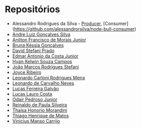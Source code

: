 # Repositórios

* Alessandro Rodrigues da Silva - [Producer](https://github.com/alessandrorsilva/node-bull-producer), [Consumer] (https://github.com/alessandrorsilva/node-bull-consumer)
* [Andre Luiz Gonçalves Silva](https://github.com/andrebetta123/unifacef-react-typescript) 
* [Anilton Francisco de Morais Junior](https://github.com/AniltonMoraisJr/aulaReactJS) 
* [Bruna Késsia Gonçalves](https://github.com/brugoncalves/unifacef-react-typescript) 
* [David Stefani Prado](https://github.com/DavidPrado/posaulareact) 
* [Edmar Antonio da Costa Junior]() 
* [Hyan Kelwin Souza Campos](https://github.com/hyankelwin/reactjs-typescript-unifacef) 
* [João Marcos Rodrigues Stefani](https://github.com/JoaoStefani/unifacef-react-typescript) 
* [Joyce Ribeiro](https://github.com/riberjoy/unifacef-react-typescript/tree/master) 
* [Leonardo Carloni Rodrigues Meira](https://github.com/LeoCarloni/unifacef-react-typescript) 
* [Leonardo de Carvalho Neves](https://github.com/neves-c-leonardo/projeto-react-unifacef/tree/master) 
* [Lucas Ferreira Galvão](https://github.com/lucasferreiragalvao/projeto-reactjs-typescript-unifacef) 
* [Lucas Lauro Costa](https://github.com/LucasLauro96/react-facef) 
* [Odair Pedroso Junior](https://github.com/odair-pedroso/react-unifacef) 
* [Reinaldo de Paula Silveira](https://github.com/rpsilveira/projeto-react-unifacef) 
* [Thaísa Honorio Morandini](https://github.com/thaisamorandini89/unifacefreactapp) 
* [Thiago Henrique de Matos](https://github.com/ThiagoHMatos)
* [Vinicius Manso Carrijo](https://github.com/ViniciusCarrijo/react-facef) 
